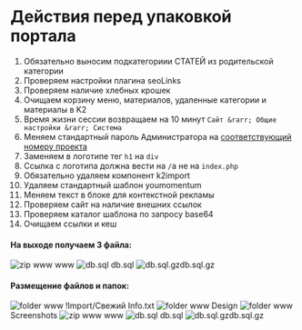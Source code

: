 Действия перед упаковкой портала
================================

1. Обязательно выносим подкатегориии СТАТЕЙ из родительской категории
2. Проверяем настройки плагина seoLinks
3. Проверяем наличие хлебных крошек
4. Очищаем корзину меню, материалов, удаленные категории и материалы в K2
5. Время жизни сессии возвращаем на 10 минут `Сайт &rarr; Общие настройки &rarr; Система`
6. Меняем стандартный пароль Администратора на [соответствующий номеру проекта](http://goo.gl/2lbfK)
7. Заменяем в логотипе тег `h1` на `div`
8. Ссылка с логотипа должна вести на `/`а не на `index.php`
9. Обязательно удаляем компонент k2import
10. Удаляем стандартный шаблон youmomentum
11. Меняем текст в блоке для контекстной рекламы
12. Проверяем сайт на наличие внешних ссылок
13. Проверяем каталог шаблона по запросу base64
14. Очищаем ссылки и кеш


#### На выходе получаем 3 файла:
![zip www](http://p.yusukekamiyamane.com/icons/search/fugue/icons/box.png) www
![db.sql](http://p.yusukekamiyamane.com/icons/search/fugue/icons/database-sql.png) db.sql
![db.sql.gz](http://p.yusukekamiyamane.com/icons/search/fugue/icons/database-sql.png)db.sql.gz

#### Размещение файлов и папок:
![folder www](http://p.yusukekamiyamane.com/icons/search/fugue/icons/folder-horizontal.png) !Import/Свежий Info.txt
![folder www](http://p.yusukekamiyamane.com/icons/search/fugue/icons/folder-horizontal.png) Design
![folder www](http://p.yusukekamiyamane.com/icons/search/fugue/icons/folder-horizontal.png) Screenshots
![zip www](http://p.yusukekamiyamane.com/icons/search/fugue/icons/box.png) www
![db.sql](http://p.yusukekamiyamane.com/icons/search/fugue/icons/database-sql.png) db.sql
![db.sql.gz](http://p.yusukekamiyamane.com/icons/search/fugue/icons/database-sql.png)db.sql.gz